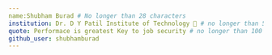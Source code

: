 ```yaml
---
name:Shubham Burad # No longer than 28 characters
institution: Dr. D Y Patil Institute of Technology 🚩 # no longer than 58 characters
quote: Performace is greatest Key to job security # no longer than 100 characters, avoid using quotes(") to guarantee the format remains the same.
github_user: shubhamburad
---
```

